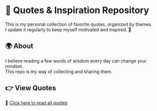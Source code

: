 # 📖 Quotes & Inspiration Repository

This is my personal collection of favorite quotes, organized by themes.  
I update it regularly to keep myself motivated and inspired. 🌟 

## 🌍 About
I believe reading a few words of wisdom every day can change your mindset.  
This repo is my way of collecting and sharing them.


## 👉 View Quotes
📌 [Click here to read all quotes](quotes.md)
